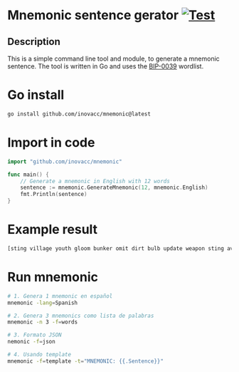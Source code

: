# Mnemonic sentence gerator [![Test](https://github.com/inovacc/mnemonic/actions/workflows/test.yml/badge.svg?branch=main)](https://github.com/inovacc/mnemonic/actions/workflows/test.yml)

## Description

This is a simple command line tool and module, to generate a mnemonic sentence. The tool is written in Go and uses the [BIP-0039](https://github.com/bitcoin/bips/blob/master/bip-0039/bip-0039-wordlists.md) wordlist.

# Go install

```bash
go install github.com/inovacc/mnemonic@latest
```

# Import in code

```go
import "github.com/inovacc/mnemonic"

func main() {
    // Generate a mnemonic in English with 12 words
    sentence := mnemonic.GenerateMnemonic(12, mnemonic.English)
    fmt.Println(sentence)
}
```

# Example result

```txt
[sting village youth gloom bunker omit dirt bulb update weapon sting avocado]
```

# Run mnemonic

```bash
# 1. Genera 1 mnemonic en español
mnemonic -lang=Spanish

# 2. Genera 3 mnemonics como lista de palabras
mnemonic -n 3 -f=words

# 3. Formato JSON
nemonic -f=json

# 4. Usando template
mnemonic -f=template -t="MNEMONIC: {{.Sentence}}"
```